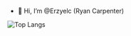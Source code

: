 - 👋 Hi, I’m @Erzyelc (Ryan Carpenter)

<!---
Erzyelc/Erzyelc is a ✨ special ✨ repository because its `README.md` (this file) appears on your GitHub profile.
You can click the Preview link to take a look at your changes.
--->


![Top Langs](https://github-readme-stats.vercel.app/api/top-langs/?username=Erzyelc&theme=tokyonight)
